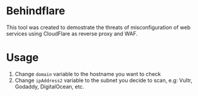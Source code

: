 # Behindflare

This tool was created to demostrate the threats of misconfiguration of web services using CloudFlare as reverse proxy and WAF.  

# Usage

1. Change `domain` variable to the hostname you want to check
2. Change `ipAddress2` variable to the subnet you decide to scan, e.g: Vultr, Godaddy, DigitalOcean, etc.